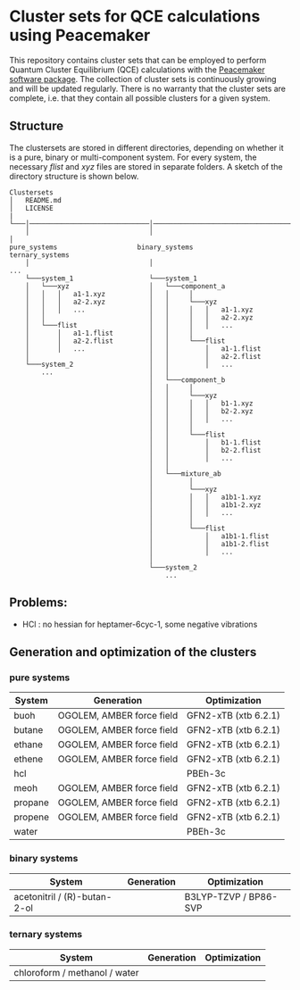 # Cluster sets for QCE calculations using Peacemaker

This repository contains cluster sets that can be employed to perform Quantum Cluster Equilibrium (QCE) calculations with the [Peacemaker software package](https://github.com/kirchners-manta/peacemaker3). The collection of cluster sets is continuously growing and will be updated regularly. There is no warranty that the cluster sets are complete, i.e. that they contain all possible clusters for a given system.

## Structure 

The clustersets are stored in different directories, depending on whether it is a pure, binary or multi-component system. For every system, the necessary *flist* and *xyz* files are stored in separate folders. A sketch of the directory structure is shown below.

```
Clustersets
│   README.md
│   LICENSE
|    
└───│──────────────────────────────│───────────────────────────────────│
    │                              │                                   │
pure_systems                    binary_systems                      ternary_systems
    │                              │                                ...
    └───system_1                   └───system_1
    │   └───xyz                    │   └───component_a
    │   │   │   a1-1.xyz           │   │     │
    │   │   │   a2-2.xyz           │   │     └───xyz
    │   │   │   ...                │   │     │   │   a1-1.xyz 
    │   │                          │   │     │   │   a2-2.xyz
    │   └───flist                  │   │     │   │   ... 
    │       │   a1-1.flist         │   │     │
    │       │   a2-2.flist         │   │     └───flist
    │       │   ...                │   │         │   a1-1.flist
    │                              │   │         │   a2-2.flist 
    └───system_2                   │   │         │   ...
        ...                        │   │
                                   │   └───component_b
                                   │   │     │  
                                   │   │     └───xyz
                                   │   │     │   │   b1-1.xyz
                                   │   │     │   │   b2-2.xyz
                                   │   │     │   │   ...
                                   │   │     │
                                   │   │     └───flist
                                   │   │         │   b1-1.flist
                                   │   │         │   b2-2.flist
                                   │   │         │   ...
                                   │   │
                                   │   └───mixture_ab
                                   │         │  
                                   │         └───xyz
                                   │         │   │   a1b1-1.xyz
                                   │         │   │   a1b1-2.xyz
                                   │         │   │   ...
                                   │         │
                                   │         └───flist
                                   │             │   a1b1-1.flist
                                   │             │   a1b1-2.flist
                                   │             │   ...
                                   │
                                   └───system_2
                                       ...

```

## Problems:
- HCl : no hessian for heptamer-6cyc-1, some negative vibrations

## Generation and optimization of the clusters
### pure systems

| System   | Generation                 | Optimization         |
|----------|------------                |--------------        |
| buoh     | OGOLEM, AMBER force field  | GFN2-xTB (xtb 6.2.1) |       
| butane   | OGOLEM, AMBER force field  | GFN2-xTB (xtb 6.2.1) |
| ethane   | OGOLEM, AMBER force field  | GFN2-xTB (xtb 6.2.1) |
| ethene   | OGOLEM, AMBER force field  | GFN2-xTB (xtb 6.2.1) |
| hcl      |                            | PBEh-3c              |
| meoh     | OGOLEM, AMBER force field  | GFN2-xTB (xtb 6.2.1) |
| propane  | OGOLEM, AMBER force field  | GFN2-xTB (xtb 6.2.1) |
| propene  | OGOLEM, AMBER force field  | GFN2-xTB (xtb 6.2.1) |
| water    |                            | PBEh-3c              |

### binary systems

| System                        | Generation | Optimization           |
|----------                     |------------|--------------          |
| acetonitril / (R)-butan-2-ol  |            | B3LYP-TZVP / BP86-SVP  |

### ternary systems

| System                        | Generation | Optimization |
|----------                     |------------|--------------|
| chloroform / methanol / water |
